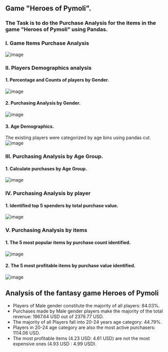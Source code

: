 ## Game "Heroes of Pymoli".
### The Task is to do the Purchase Analysis for the items in the game "Heroes of Pymoli" using Pandas.

### I. Game Items Purchase Analysis
![image](https://github.com/user-attachments/assets/9fb9298e-586f-4e16-9261-6c483f5472f1)

### II. Players Demographics analysis
#### 1. Percentage and Counts of players by Gender.
![image](https://github.com/user-attachments/assets/b5095886-4ee3-4be3-8958-e58eefee4683)
#### 2. Purchasing Analysis by Gender.
![image](https://github.com/user-attachments/assets/5789f56a-c45f-4ac3-96c6-bdf983b419cd)
#### 3. Age Demographics.
   The existing players were categorized by age bins using pandas cut.
![image](https://github.com/user-attachments/assets/854fa990-3e3e-4093-a0fd-9e0eb4605e9c)

### III. Purchasing Analysis by Age Group.
#### 1. Calculate purchases by Age Group.
![image](https://github.com/user-attachments/assets/1632d1eb-11cc-4237-8ba9-fd4fb4de9f9d)

### IV. Purchasing Analysis by player
#### 1. Identified top 5 spenders by total purchase value.
![image](https://github.com/user-attachments/assets/21b0ea15-9162-4ff7-96e1-7df604110ddf)

### V. Purchasing Analysis by items
#### 1. The 5 most popular items by purchase count identified.
![image](https://github.com/user-attachments/assets/7d4ff596-7b1b-4d2a-b764-88c4dfa63bf4)
#### 2. The 5 most profitable items by purchase value identified.
![image](https://github.com/user-attachments/assets/fb2ee99b-5dce-4f41-95fb-4c335cb86b93)

## Analysis of the fantasy game Heroes of Pymoli
- Players of Male gender constitute the majority of all players: 84.03%.
- Purchases made by Male gender players make the majority of the total revenue: 1967.64 USD out of 2379.77 USD.
- The majority of all Players fall into 20-24 years age category: 44.79%.
- Players in 20-24 age category are also the most active purchasers: 1114.06 USD.
- The most profitable items (4.23 USD: 4.61 USD) are not the most expensive ones (4.93 USD : 4.99 USD).
   
